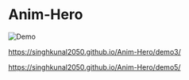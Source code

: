 # Anim-Hero


![Demo](/chrome-capture.gif "Demo")

https://singhkunal2050.github.io/Anim-Hero/demo3/

https://singhkunal2050.github.io/Anim-Hero/demo5/
